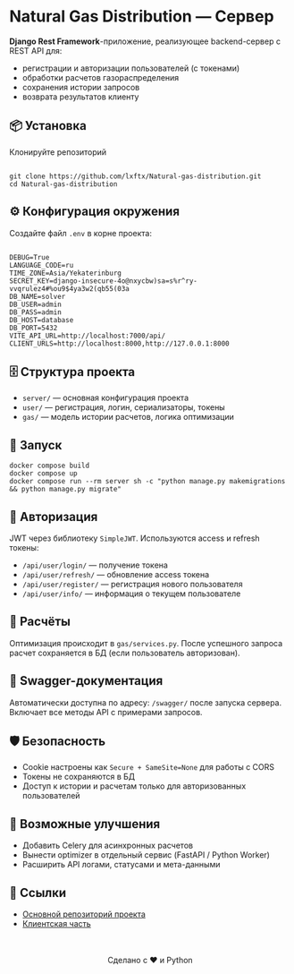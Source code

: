 <h1>Natural Gas Distribution — Сервер</h1>
<p><strong>Django Rest Framework</strong>-приложение, реализующее backend-сервер с REST API для:</p>
<ul>
   <li>регистрации и авторизации пользователей (с токенами)</li>
   <li>обработки расчетов газораспределения</li>
   <li>сохранения истории запросов</li>
   <li>возврата результатов клиенту</li>
</ul>
<h2>📦 Установка</h2>
<p>Клонируйте репозиторий</p>
<pre><code>
git clone https://github.com/lxftx/Natural-gas-distribution.git
cd Natural-gas-distribution
</code></pre>
<h2>⚙️ Конфигурация окружения</h2>
<p>Создайте файл <code>.env</code> в корне проекта:</p>
<code>
DEBUG=True
LANGUAGE_CODE=ru
TIME_ZONE=Asia/Yekaterinburg
SECRET_KEY=django-insecure-4o@nxycbw)sa=s%r^ry-vvqrulez4#%ou9$4ya3w2(qb55(03a
DB_NAME=solver
DB_USER=admin
DB_PASS=admin
DB_HOST=database
DB_PORT=5432
VITE_API_URL=http://localhost:7000/api/
CLIENT_URLS=http://localhost:8000,http://127.0.0.1:8000
</code>
<h2>🗄️ Структура проекта</h2>
<ul>
   <li><code>server/</code> — основная конфигурация проекта</li>
   <li><code>user/</code> — регистрация, логин, сериализаторы, токены</li>
   <li><code>gas/</code> — модель истории расчетов, логика оптимизации</li>
</ul>
<h2>🚀 Запуск</h2>
<pre><code>docker compose build
docker compose up
docker compose run --rm server sh -c "python manage.py makemigrations && python manage.py migrate"</code></pre>
<h2>🔐 Авторизация</h2>
<p>JWT через библиотеку <code>SimpleJWT</code>. Используются access и refresh токены:</p>
<ul>
   <li><code>/api/user/login/</code> — получение токена</li>
   <li><code>/api/user/refresh/</code> — обновление access токена</li>
   <li><code>/api/user/register/</code> — регистрация нового пользователя</li>
   <li><code>/api/user/info/</code> — информация о текущем пользователе</li>
</ul>
<h2>🧠 Расчёты</h2>
<p>Оптимизация происходит в <code>gas/services.py</code>. После успешного запроса расчет сохраняется в БД (если пользователь авторизован).</p>
<h2>📘 Swagger-документация</h2>
<p>Автоматически доступна по адресу: <code>/swagger/</code> после запуска сервера. Включает все методы API с примерами запросов.</p>
<h2>🛡️ Безопасность</h2>
<ul>
   <li>Cookie настроены как <code>Secure + SameSite=None</code> для работы с CORS</li>
   <li>Токены не сохраняются в БД</li>
   <li>Доступ к истории и расчетам только для авторизованных пользователей</li>
</ul>
<h2>🔧 Возможные улучшения</h2>
<ul>
   <li>Добавить Celery для асинхронных расчетов</li>
   <li>Вынести optimizer в отдельный сервис (FastAPI / Python Worker)</li>
   <li>Расширить API логами, статусами и мета-данными</li>
</ul>
<h2>📎 Ссылки</h2>
<ul>
   <li><a href="https://github.com/lxftx/Natural-gas-distribution">Основной репозиторий проекта</a></li>
   <li><a href="https://github.com/lxftx/Natural-gas-distribution/tree/main/client">Клиентская часть</a></li>
</ul>
<p style="text-align:center; margin-top:3rem;">Сделано с ❤️ и Python</p>